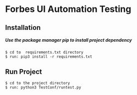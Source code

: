 # Forbes UI Automation Testing


## Installation
##### Use the package manager pip to install project dependency

    $ cd to  requirements.txt directory
    $ run: pip3 install -r requirements.txt

## Run Project
    $ cd to the project directory
    $ run: python3 TestConf/runtest.py
